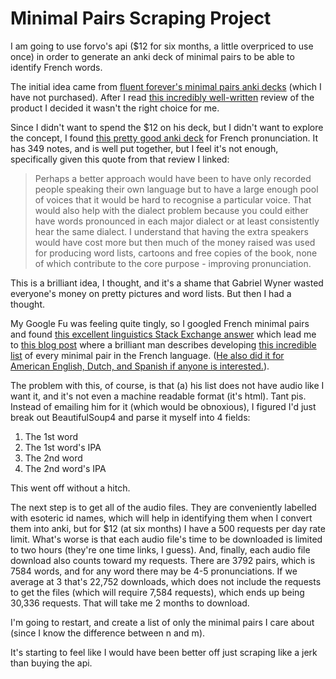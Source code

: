 Minimal Pairs Scraping Project
==============================

I am going to use forvo's api ($12 for six months, a little overpriced to use
once) in order to generate an anki deck of minimal pairs to be able to identify
French words.

The initial idea came from [fluent forever's minimal pairs anki
decks][0] (which I have not purchased). After I read [this incredibly
well-written][1] review of the product I decided it wasn't the right choice for
me.

Since I didn't want to spend the $12 on his deck, but I didn't want to
explore the concept, I found [this pretty good anki deck][2] for French
pronunciation. It has 349 notes, and is well put together, but I feel it's not
enough, specifically given this quote from that review I linked:

> Perhaps a better approach would have been to have only recorded people
> speaking their own language but to have a large enough pool of voices that it
> would be hard to recognise a particular voice. That would also help with the
> dialect problem because you could either have words pronounced in each major
> dialect or at least consistently hear the same dialect. I understand that
> having the extra speakers would have cost more but then much of the money
> raised was used for producing word lists, cartoons and free copies of the
> book, none of which contribute to the core purpose - improving pronunciation.

This is a brilliant idea, I thought, and it's a shame that Gabriel Wyner wasted
everyone's money on pretty pictures and word lists. But then I had a thought.

My Google Fu was feeling quite tingly, so I googled French minimal pairs and
found [this excellent linguistics Stack Exchange answer][3] which lead me to
[this blog post][4] where a brilliant man describes developing [this incredible
list][5] of every minimal pair in the French language. ([He also did it for
American English, Dutch, and Spanish if anyone is interested.][5]).

The problem with this, of course, is that (a) his list does not have audio like
I want it, and it's not even a machine readable format (it's html). Tant pis.
Instead of emailing him for it (which would be obnoxious), I figured I'd just
break out BeautifulSoup4 and parse it myself into 4 fields: 

1. The 1st word
2. The 1st word's IPA
3. The 2nd word
4. The 2nd word's IPA

This went off without a hitch.

The next step is to get all of the audio files. They are conveniently labelled
with esoteric id names, which will help in identifying them when I convert them
into anki, but for $12 (at six months) I have a 500 requests per day rate limit.
What's worse is that each audio file's time to be downloaded is limited to two
hours (they're one time links, I guess). And, finally, each audio file download
also counts toward my requests. There are 3792 pairs, which is 7584 words, and
for any word there may be 4-5 pronunciations. If we average at 3 that's 22,752
downloads, which does not include the requests to get the files (which will
require 7,584 requests), which ends up being 30,336 requests. That will take me
2 months to download.

I'm going to restart, and create a list of only the minimal pairs I care about
(since I know the difference between n and m).

It's starting to feel like I would have been better off just scraping like a
jerk than buying the api.


[0]: https://fluent-forever.com/product/fluent-forever-pronunciation-trainer/
[1]: https://www.reddit.com/r/German/comments/2przo1/a_review_of_fluent_forever_foreign_language/
[2]: https://ankiweb.net/shared/info/932662308
[3]: https://linguistics.stackexchange.com/a/11634
[4]: http://verbally.flimzy.com/list-of-french-minimal-pairs/
[5]: https://minimalpairs.net/en

